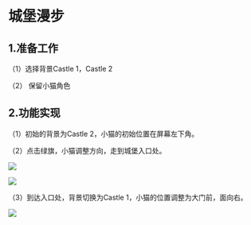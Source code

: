 # 城堡漫步

## 1.准备工作

（1）选择背景Castle 1，Castle 2

（2） 保留小猫角色

## 2.功能实现

（1）初始的背景为Castle 2，小猫的初始位置在屏幕左下角。

（2）点击绿旗，小猫调整方向，走到城堡入口处。

![](https://img-blog.csdnimg.cn/20210219184815278.png)

![](https://img-blog.csdnimg.cn/20210219185634135.png)

（3）到达入口处，背景切换为Castle 1，小猫的位置调整为大门前，面向右。

![](https://img-blog.csdnimg.cn/20210219185205442.png)
